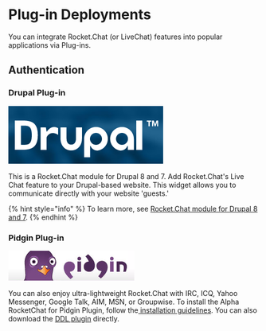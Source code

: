 # Plug-in Deployments

You can integrate Rocket.Chat (or LiveChat) features into popular applications via Plug-ins.

## Authentication

### Drupal Plug-in

[<img src="https://raw.githubusercontent.com/Sing-Li/bbug/master/images/drupal.png" alt="" data-size="line">](https://www.drupal.org/)

This is a Rocket.Chat module for Drupal 8 and 7. Add Rocket.Chat's Live Chat feature to your Drupal-based website. This widget allows you to communicate directly with your website 'guests.'

{% hint style="info" %}
To learn more, see  [Rocket.Chat module for Drupal 8 and 7](https://www.drupal.org/project/rocket\_chat).&#x20;
{% endhint %}

### Pidgin Plug-in

[<img src="https://raw.githubusercontent.com/Sing-Li/bbug/master/images/pidgin.png" alt="" data-size="line">](https://pidgin.im)

You can also enjoy ultra-lightweight Rocket.Chat with IRC, ICQ, Yahoo Messenger, Google Talk, AIM, MSN, or Groupwise. To install the Alpha RocketChat for Pidgin Plugin, follow the[ installation guidelines](https://github.com/EionRobb/purple-rocketchat#readme). You can also download the [DDL plugin](https://github.com/EionRobb/purple-rocketchat#readme) directly.
